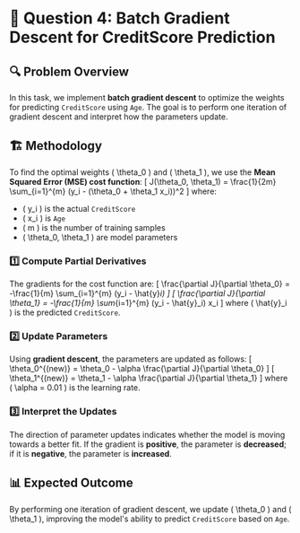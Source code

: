 # 📌 Question 4: Batch Gradient Descent for CreditScore Prediction

## 🔍 Problem Overview
In this task, we implement **batch gradient descent** to optimize the weights for predicting `CreditScore` using `Age`. The goal is to perform one iteration of gradient descent and interpret how the parameters update.

## 🏗️ Methodology
To find the optimal weights \( \theta_0 \) and \( \theta_1 \), we use the **Mean Squared Error (MSE) cost function**:
\[
J(\theta_0, \theta_1) = \frac{1}{2m} \sum_{i=1}^{m} (y_i - (\theta_0 + \theta_1 x_i))^2
\]
where:
- \( y_i \) is the actual `CreditScore`
- \( x_i \) is `Age`
- \( m \) is the number of training samples
- \( \theta_0, \theta_1 \) are model parameters

### 1️⃣ Compute Partial Derivatives
The gradients for the cost function are:
\[
\frac{\partial J}{\partial \theta_0} = -\frac{1}{m} \sum_{i=1}^{m} (y_i - \hat{y}_i)
\]
\[
\frac{\partial J}{\partial \theta_1} = -\frac{1}{m} \sum_{i=1}^{m} (y_i - \hat{y}_i) x_i
\]
where \( \hat{y}_i \) is the predicted `CreditScore`.

### 2️⃣ Update Parameters
Using **gradient descent**, the parameters are updated as follows:
\[
\theta_0^{(new)} = \theta_0 - \alpha \frac{\partial J}{\partial \theta_0}
\]
\[
\theta_1^{(new)} = \theta_1 - \alpha \frac{\partial J}{\partial \theta_1}
\]
where \( \alpha = 0.01 \) is the learning rate.

### 3️⃣ Interpret the Updates
The direction of parameter updates indicates whether the model is moving towards a better fit. If the gradient is **positive**, the parameter is **decreased**; if it is **negative**, the parameter is **increased**.

## 📊 Expected Outcome
By performing one iteration of gradient descent, we update \( \theta_0 \) and \( \theta_1 \), improving the model's ability to predict `CreditScore` based on `Age`.

